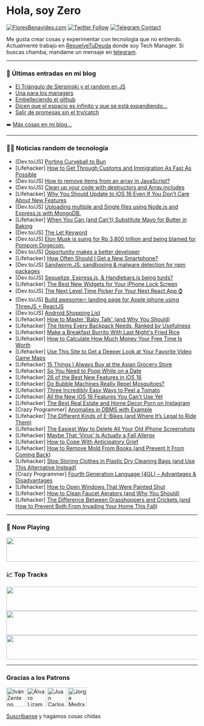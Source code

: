 # Hola, soy Zero

[![FloresBenavides.com](https://img.shields.io/website?down_message=oops&label=MiBlog&style=for-the-badge&up_message=online&url=https%3A%2F%2Ffloresbenavides.com)](https://floresbenavides.com) [![Twitter Follow](https://img.shields.io/twitter/follow/ZeroDragon?color=%231DA1F2&label=Follow&logo=twitter&logoColor=ffffff&style=for-the-badge)](https://twitter.com/zerodragon) [![Telegram Contact](https://img.shields.io/badge/escr%C3%ADbeme-ZeroDragon-%2326A5E4?style=for-the-badge&logo=telegram)](https://t.me/zerodragon)

Me gusta crear cosas y experimentar con tecnología que no entiendo.
Actualmente trabajo en [ResuelveTuDeuda](http://github.com/resuelve) donde soy Tech Manager.
Si buscas chamba, mandame un mensaje en [telegram](https://t.me/zerodragon).

---

### 📕 Últimas entradas en mi blog
<!-- BLOG-POST-LIST:START -->
- [El Triángulo de Sierpinski y el random en JS](https://floresbenavides.com/el-triangulo-de-sierpinski-y-el-random-en-js/)
- [Una para los managers](https://floresbenavides.com/una-para-los-managers/)
- [Embelleciendo el github](https://floresbenavides.com/embelleciendo-el-github/)
- [Dicen que el espacio es infinito y que se está expandiendo…](https://floresbenavides.com/dicen-que-el-espacio-es-infinito-y-que-se-esta-expandiendo/)
- [Salir de promesas sin el try/catch](https://floresbenavides.com/salir-de-promesas-sin-el-try-catch/)
<!-- BLOG-POST-LIST:END -->

➡️ [Más cosas en mi blog...](https://floresbenavides.com)

---

### 👨‍💻 Noticias random de tecnología
<!-- TECH-POSTS:START -->
- [Dev.to/JS] [Porting Curveball to Bun](https://dev.to/evertp/porting-curveball-to-bun-54j9)
- [Lifehacker] [How to Get Through Customs and Immigration As Fast As Possible](https://lifehacker.com/how-to-get-through-customs-and-immigration-as-fast-as-p-1849529966)
- [Dev.to/JS] [How to remove items from an array in JavaScript?](https://dev.to/amitiitbhu/how-to-remove-items-from-an-array-in-javascript-26m2)
- [Dev.to/JS] [Clean up your code with destructors and Array.includes](https://dev.to/hi_iam_chris/clean-up-your-code-with-destructors-and-arrayincludes-i9k)
- [Lifehacker] [Why You Should Update to iOS 16 Even If You Don’t Care About New Features](https://lifehacker.com/why-you-should-update-to-ios-16-even-if-you-don-t-care-1849529931)
- [Dev.to/JS] [Uploading multiple and Single files using Node.js and Express.js with MongoDB.](https://dev.to/abhishek_159/uploading-multiple-and-single-files-using-nodejs-and-expressjs-with-mongodb-493n)
- [Lifehacker] [When You Can &lpar;and Can&#39;t&rpar; Substitute Mayo for Butter in Baking](https://lifehacker.com/when-you-can-and-cant-substitute-mayo-for-butter-in-b-1849529733)
- [Dev.to/JS] [The Let Keyword](https://dev.to/moazamdev/the-let-keyword-3m20)
- [Dev.to/JS] [Elon Musk is suing for Rp 3,800 trillion and being blamed for Pompom Dogecoin.](https://dev.to/indotecno/elon-musk-is-suing-for-rp-3800-trillion-and-being-blamed-for-pompom-dogecoin-2812)
- [Dev.to/JS] [Opportunity makes a better developer](https://dev.to/amfstacks/opportunity-makes-a-better-developer-4n31)
- [Lifehacker] [How Often Should I Get a New Smartphone?](https://lifehacker.com/how-often-should-i-get-a-new-smartphone-1849530035)
- [Dev.to/JS] [Sandworm.JS: sandboxing &amp; malware detection for npm packages](https://dev.to/sebivaduva/sandwormjs-sandboxing-malware-detection-for-npm-packages-3e1o)
- [Dev.to/JS] [Sequelize, Express.js, &amp; Handlebars.js being turds?](https://dev.to/constmedic/sequelize-expressjs-handlebarsjs-being-turds-20on)
- [Lifehacker] [The Best New Widgets for Your iPhone Lock Screen](https://lifehacker.com/the-best-new-widgets-for-your-iphone-lock-screen-1849528791)
- [Dev.to/JS] [The Next Level Time Picker For Your Next React App ⌚️](https://dev.to/meddarhri/the-next-level-time-picker-for-your-next-react-app-38km)
- [Dev.to/JS] [Build awesome🔥 landing page for Apple iphone using ThreeJS + ReactJS](https://dev.to/codebucks/build-awesome-landing-page-for-apple-iphone-using-threejs-reactjs-gh1)
- [Dev.to/JS] [Android Shopping List](https://dev.to/lucapu88/android-shopping-list-8be)
- [Lifehacker] [How to Master &#39;Baby Talk&#39; &lpar;and Why You Should&rpar;](https://lifehacker.com/how-to-master-baby-talk-and-why-you-should-1849528951)
- [Lifehacker] [The Items Every Backpack Needs, Ranked by Usefulness](https://lifehacker.com/the-items-every-backpack-needs-ranked-by-usefulness-1849525349)
- [Lifehacker] [Make a Breakfast Burrito With Last Night&#39;s Fried Rice](https://lifehacker.com/make-a-breakfast-burrito-with-last-nights-fried-rice-1849525922)
- [Lifehacker] [How to Calculate How Much Money Your Free Time Is Worth](https://lifehacker.com/how-to-calculate-how-much-money-your-free-time-is-worth-1849526832)
- [Lifehacker] [Use This Site to Get a Deeper Look at Your Favorite Video Game Maps](https://lifehacker.com/use-this-site-to-get-a-deeper-look-at-your-favorite-vid-1849526185)
- [Lifehacker] [15 Things I Always Buy at the Asian Grocery Store](https://lifehacker.com/15-things-i-always-buy-at-the-asian-grocery-store-1849526212)
- [Lifehacker] [So You Need to Poop While on a Date](https://lifehacker.com/so-you-need-to-poop-while-on-a-date-1849525014)
- [Lifehacker] [26 of the Best New Features in iOS 16](https://lifehacker.com/26-of-the-best-new-features-in-ios-16-1849524600)
- [Lifehacker] [Do Bubble Machines Really Repel Mosquitoes?](https://lifehacker.com/do-bubble-machines-really-repel-mosquitoes-1849525325)
- [Lifehacker] [Three Incredibly Easy Ways to Peel a Tomato](https://lifehacker.com/thee-incredibly-easy-ways-to-peel-a-tomato-1849525275)
- [Lifehacker] [All the New iOS 16 Features You Can&#39;t Use Yet](https://lifehacker.com/all-the-new-ios-16-features-you-cant-use-yet-1849524299)
- [Lifehacker] [The Best Real Estate and Home Decor Porn on Instagram](https://lifehacker.com/the-best-real-estate-and-home-decor-porn-on-instagram-1849524843)
- [Crazy Programmer] [Anomalies in DBMS with Example](https://www.thecrazyprogrammer.com/2022/09/anomalies-in-dbms.html)
- [Lifehacker] [The Different Kinds of E-Bikes &lpar;and Where It’s Legal to Ride Them&rpar;](https://lifehacker.com/the-different-kinds-of-e-bikes-and-where-it-s-legal-to-1849524524)
- [Lifehacker] [The Easiest Way to Delete All Your Old iPhone Screenshots](https://lifehacker.com/the-easiest-way-to-delete-all-your-old-iphone-screensho-1849523788)
- [Lifehacker] [Maybe That ‘Virus’ Is Actually a Fall Allergy](https://lifehacker.com/maybe-that-virus-is-actually-a-fall-allergy-1849523561)
- [Lifehacker] [How to Cope With Anticipatory Grief](https://lifehacker.com/how-to-cope-with-anticipatory-grief-1849521218)
- [Lifehacker] [How to Remove Mold From Books &lpar;and Prevent It From Coming Back&rpar;](https://lifehacker.com/how-to-remove-mold-from-books-and-prevent-it-from-comi-1849508714)
- [Lifehacker] [Stop Storing Clothes in Plastic Dry Cleaning Bags &lpar;and Use This Alternative Instead&rpar;](https://lifehacker.com/stop-storing-clothes-in-plastic-dry-cleaning-bags-and-1849508740)
- [Crazy Programmer] [Fourth Generation Language &lpar;4GL&rpar; – Advantages &amp; Disadvantages](https://www.thecrazyprogrammer.com/2022/09/fourth-generation-language.html)
- [Lifehacker] [How to Open Windows That Were Painted Shut](https://lifehacker.com/how-to-open-windows-that-were-painted-shut-1849508743)
- [Lifehacker] [How to Clean Faucet Aerators &lpar;and Why You Should&rpar;](https://lifehacker.com/how-to-clean-faucet-aerators-and-why-you-should-1849508599)
- [Lifehacker] [The Difference Between Grasshoppers and Crickets &lpar;and How to Prevent Both From Invading Your Home This Fall&rpar;](https://lifehacker.com/the-difference-between-grasshoppers-and-crickets-and-h-1849508617)<!-- TECH-POSTS:END -->

---

### 🎵 Now Playing
<a href="https://spotify-now-playing-dun.vercel.app/now-playing?open"><img src="https://spotify-now-playing-dun.vercel.app/now-playing" width="540" height="64"></a>

### 📈 Top Tracks
<a href="https://spotify-now-playing-dun.vercel.app/top-tracks?i=1&open"><img src="https://spotify-now-playing-dun.vercel.app/top-tracks?i=1" width="540" height="64"></a>
<a href="https://spotify-now-playing-dun.vercel.app/top-tracks?i=2&open"><img src="https://spotify-now-playing-dun.vercel.app/top-tracks?i=2" width="540" height="64"></a>
<a href="https://spotify-now-playing-dun.vercel.app/top-tracks?i=3&open"><img src="https://spotify-now-playing-dun.vercel.app/top-tracks?i=3" width="540" height="64"></a>

---

### Gracias a los Patrons
[<img src="https://avatars.githubusercontent.com/u/243380?v=4" alt="Iván Zenteno" width="50px">](https://github.com/k001) [<img src="https://avatars.githubusercontent.com/u/19955639?v=4" alt="Álvaro Lizama" width="50px">](https://github.com/alvarolizama) [<img src="https://avatars.githubusercontent.com/u/2718753?v=4" alt="Juan Carlos Ruiz" width="50px">](https://github.com/JuanCrg90) [<img src="https://avatars.githubusercontent.com/u/37025?v=4" alt="Jorge Medrano" width="50px">](https://github.com/h1pp1e) 

[Suscríbanse](https://www.patreon.com/zerodragon) y hagámos cosas chidas
